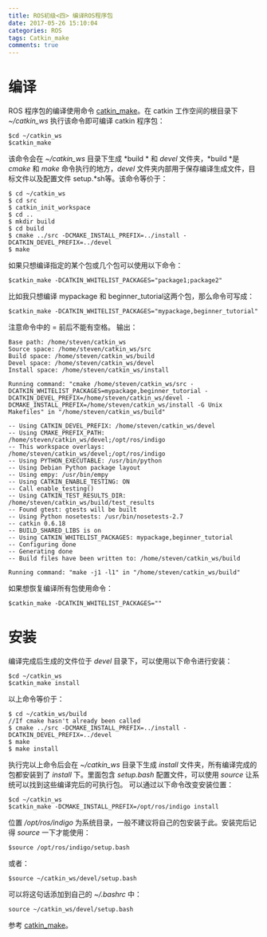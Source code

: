 ```yaml
---
title: ROS初级<四> 编译ROS程序包
date: 2017-05-26 15:10:04
categories: ROS
tags: Catkin_make
comments: true
---
```

# 编译
ROS 程序包的编译使用命令 [catkin_make](http://wiki.ros.org/catkin/commands/catkin_make)。在 catkin 工作空间的根目录下 *~/catkin_ws* 执行该命令即可编译 catkin 程序包：
   ```
 $cd ~/catkin_ws
 $catkin_make
   ```
<!--more-->
该命令会在 *~/catkin_ws* 目录下生成 *build * 和 *devel* 文件夹，*build *是 *cmake* 和 *make* 命令执行的地方，*devel* 文件夹内部用于保存编译生成文件，目标文件以及配置文件 setup.*sh等。该命令等价于：
  ```
 $ cd ~/catkin_ws
 $ cd src
 $ catkin_init_workspace
 $ cd ..
 $ mkdir build
 $ cd build
 $ cmake ../src -DCMAKE_INSTALL_PREFIX=../install -DCATKIN_DEVEL_PREFIX=../devel
 $ make
  ```
如果只想编译指定的某个包或几个包可以使用以下命令：
  ```
 $catkin_make -DCATKIN_WHITELIST_PACKAGES="package1;package2"
  ```
比如我只想编译 mypackage 和 beginner_tutorial这两个包，那么命令可写成：
  ```
$catkin_make -DCATKIN_WHITELIST_PACKAGES="mypackage,beginner_tutorial"
  ```
注意命令中的 = 前后不能有空格。
输出：
  ```
Base path: /home/steven/catkin_ws
Source space: /home/steven/catkin_ws/src
Build space: /home/steven/catkin_ws/build
Devel space: /home/steven/catkin_ws/devel
Install space: /home/steven/catkin_ws/install

 Running command: "cmake /home/steven/catkin_ws/src -DCATKIN_WHITELIST_PACKAGES=mypackage,beginner_tutorial -DCATKIN_DEVEL_PREFIX=/home/steven/catkin_ws/devel -DCMAKE_INSTALL_PREFIX=/home/steven/catkin_ws/install -G Unix Makefiles" in "/home/steven/catkin_ws/build"

-- Using CATKIN_DEVEL_PREFIX: /home/steven/catkin_ws/devel
-- Using CMAKE_PREFIX_PATH: /home/steven/catkin_ws/devel;/opt/ros/indigo
-- This workspace overlays: /home/steven/catkin_ws/devel;/opt/ros/indigo
-- Using PYTHON_EXECUTABLE: /usr/bin/python
-- Using Debian Python package layout
-- Using empy: /usr/bin/empy
-- Using CATKIN_ENABLE_TESTING: ON
-- Call enable_testing()
-- Using CATKIN_TEST_RESULTS_DIR: /home/steven/catkin_ws/build/test_results
-- Found gtest: gtests will be built
-- Using Python nosetests: /usr/bin/nosetests-2.7
-- catkin 0.6.18
-- BUILD_SHARED_LIBS is on
-- Using CATKIN_WHITELIST_PACKAGES: mypackage,beginner_tutorial
-- Configuring done
-- Generating done
-- Build files have been written to: /home/steven/catkin_ws/build

 Running command: "make -j1 -l1" in "/home/steven/catkin_ws/build"

  ```
如果想恢复编译所有包使用命令：
  ```
 $catkin_make -DCATKIN_WHITELIST_PACKAGES=""
  ```
# 安装
编译完成后生成的文件位于 *devel* 目录下，可以使用以下命令进行安装：
  ```
 $cd ~/catkin_ws
 $catkin_make install
  ```
以上命令等价于：
  ```
 $ cd ~/catkin_ws/build
 //If cmake hasn't already been called
 $ cmake ../src -DCMAKE_INSTALL_PREFIX=../install -DCATKIN_DEVEL_PREFIX=../devel
 $ make
 $ make install
  ```
执行完以上命令后会在 *~/catkin_ws* 目录下生成 *install* 文件夹，所有编译完成的包都安装到了 *install* 下。里面包含 *setup.bash* 配置文件，可以使用 *source* 让系统可以找到这些编译完后的可执行包。
可以通过以下命令改变安装位置：
  ```
 $cd ~/catkin_ws
 $catkin_make -DCMAKE_INSTALL_PREFIX=/opt/ros/indigo install
  ```
位置 */opt/ros/indigo* 为系统目录，一般不建议将自己的包安装于此。安装完后记得 *source* 一下才能使用：
  ```
 $source /opt/ros/indigo/setup.bash
  ```
或者：
 ```
 $source ~/catkin_ws/devel/setup.bash
  ```
可以将这句话添加到自己的 *~/.bashrc* 中：
  ```
 source ~/catkin_ws/devel/setup.bash
  ```
参考 [catkin_make](http://wiki.ros.org/catkin/commands/catkin_make)。